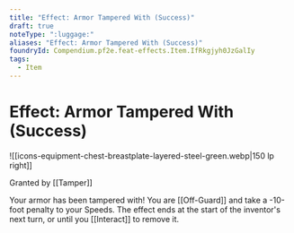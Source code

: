 ```yaml
---
title: "Effect: Armor Tampered With (Success)"
draft: true
noteType: ":luggage:"
aliases: "Effect: Armor Tampered With (Success)"
foundryId: Compendium.pf2e.feat-effects.Item.IfRkgjyh0JzGalIy
tags:
  - Item
---
```


# Effect: Armor Tampered With (Success)
![[icons-equipment-chest-breastplate-layered-steel-green.webp|150 lp right]]

Granted by [[Tamper]]

Your armor has been tampered with! You are [[Off-Guard]] and take a -10-foot penalty to your Speeds. The effect ends at the start of the inventor's next turn, or until you [[Interact]] to remove it.
